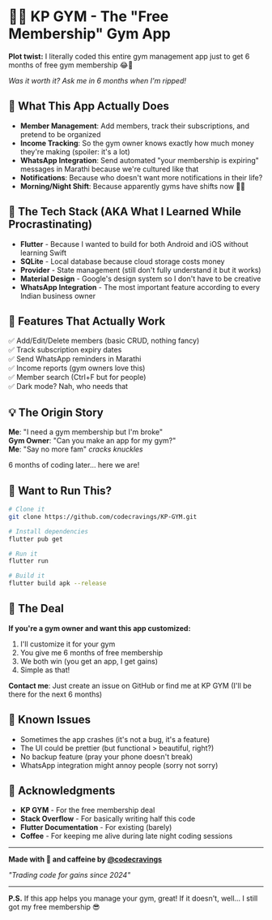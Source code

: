 # 🏋️‍♂️ KP GYM - The "Free Membership" Gym App

**Plot twist:** I literally coded this entire gym management app just to get 6 months of free gym membership 😂💪

*Was it worth it? Ask me in 6 months when I'm ripped!*

## 🎯 What This App Actually Does

- **Member Management**: Add members, track their subscriptions, and pretend to be organized
- **Income Tracking**: So the gym owner knows exactly how much money they're making (spoiler: it's a lot)
- **WhatsApp Integration**: Send automated "your membership is expiring" messages in Marathi because we're cultured like that
- **Notifications**: Because who doesn't want more notifications in their life?
- **Morning/Night Shift**: Because apparently gyms have shifts now 🌅🌙

## 🚀 The Tech Stack (AKA What I Learned While Procrastinating)

- **Flutter** - Because I wanted to build for both Android and iOS without learning Swift
- **SQLite** - Local database because cloud storage costs money
- **Provider** - State management (still don't fully understand it but it works)
- **Material Design** - Google's design system so I don't have to be creative
- **WhatsApp Integration** - The most important feature according to every Indian business owner

## 📱 Features That Actually Work

✅ Add/Edit/Delete members (basic CRUD, nothing fancy)  
✅ Track subscription expiry dates  
✅ Send WhatsApp reminders in Marathi  
✅ Income reports (gym owners love this)  
✅ Member search (Ctrl+F but for people)  
✅ Dark mode? Nah, who needs that  

## 💡 The Origin Story

**Me**: "I need a gym membership but I'm broke"  
**Gym Owner**: "Can you make an app for my gym?"  
**Me**: "Say no more fam" *cracks knuckles*  

6 months of coding later... here we are!

## 🔧 Want to Run This?

```bash
# Clone it
git clone https://github.com/codecravings/KP-GYM.git

# Install dependencies
flutter pub get

# Run it
flutter run

# Build it
flutter build apk --release
```

## 🎁 The Deal

**If you're a gym owner and want this app customized:**

1. I'll customize it for your gym
2. You give me 6 months of free membership
3. We both win (you get an app, I get gains)
4. Simple as that!

**Contact me**: Just create an issue on GitHub or find me at KP GYM (I'll be there for the next 6 months)

## 🐛 Known Issues

- Sometimes the app crashes (it's not a bug, it's a feature)
- The UI could be prettier (but functional > beautiful, right?)
- No backup feature (pray your phone doesn't break)
- WhatsApp integration might annoy people (sorry not sorry)

## 🙏 Acknowledgments

- **KP GYM** - For the free membership deal
- **Stack Overflow** - For basically writing half this code
- **Flutter Documentation** - For existing (barely)
- **Coffee** - For keeping me alive during late night coding sessions

---

**Made with 💪 and caffeine by [@codecravings](https://github.com/codecravings)**

*"Trading code for gains since 2024"*

---

**P.S.** If this app helps you manage your gym, great! If it doesn't, well... I still got my free membership 😎
